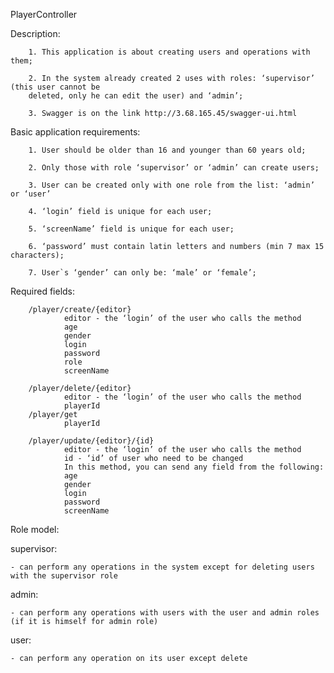 PlayerController


Description:

		1. This application is about creating users and operations with them;
		
		2. In the system already created 2 uses with roles: ‘supervisor’ (this user cannot be
		deleted, only he can edit the user) and ‘admin’;
		
		3. Swagger is on the link http://3.68.165.45/swagger-ui.html
		
Basic application requirements:

		1. User should be older than 16 and younger than 60 years old;
		
		2. Only those with role ‘supervisor’ or ‘admin’ can create users;
		
		3. User can be created only with one role from the list: ‘admin’ or ‘user’
		
		4. ‘login’ field is unique for each user;
		
		5. ‘screenName’ field is unique for each user;
		
		6. ‘password’ must contain latin letters and numbers (min 7 max 15 characters);
		
		7. User`s ‘gender’ can only be: ‘male’ or ‘female’;
		
Required fields:

		/player/create/{editor}
				editor - the ‘login’ of the user who calls the method
				age
				gender
				login
				password
				role
				screenName
				
		/player/delete/{editor}
				editor - the ‘login’ of the user who calls the method
				playerId
		/player/get
				playerId
				
		/player/update/{editor}/{id}
				editor - the ‘login’ of the user who calls the method
				id - ‘id’ of user who need to be changed
				In this method, you can send any field from the following:
				age
				gender
				login
				password
				screenName
				
Role model:

supervisor:

	- can perform any operations in the system except for deleting users with the supervisor role
admin:

	- can perform any operations with users with the user and admin roles (if it is himself for admin role)
user:

	- can perform any operation on its user except delete
